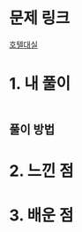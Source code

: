 # 문제 링크

[호텔대실](https://school.programmers.co.kr/learn/courses/30/lessons/155651)

# 1. 내 풀이

```js

```

## 풀이 방법

# 2. 느낀 점

# 3. 배운 점
